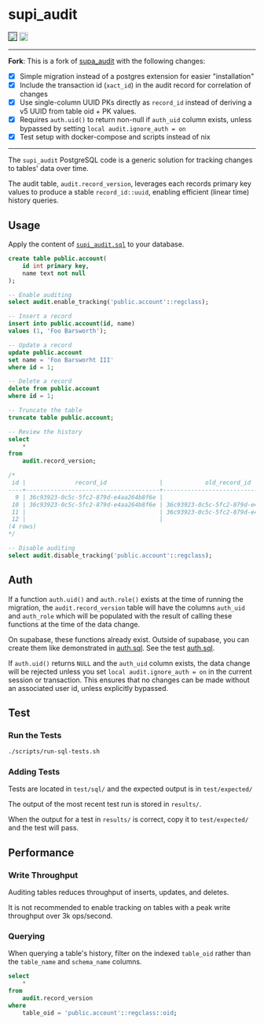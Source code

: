 # supi_audit

<p>
<a href=""><img src="https://img.shields.io/badge/postgresql-17+-blue.svg" alt="PostgreSQL version" height="18"></a>
<a href="https://github.com/patte/supi_audit/actions"><img src="https://github.com/patte/supi_audit/actions/workflows/test.yaml/badge.svg" alt="Tests" height="18"></a>

</p>

---

**Fork**: This is a fork of [supa_audit](https://github.com/supabase/supa_audit) with the following changes:
  
- [x] Simple migration instead of a postgres extension for easier "installation"
- [x] Include the transaction id (`xact_id`) in the audit record for correlation of changes
- [x] Use single-column UUID PKs directly as `record_id` instead of deriving a v5 UUID from table oid + PK values.
- [x] Requires `auth.uid()` to return non-null if `auth_uid` column exists, unless bypassed by setting `local audit.ignore_auth = on`
- [x] Test setup with docker-compose and scripts instead of nix

---

The `supi_audit` PostgreSQL code is a generic solution for tracking changes to tables' data over time.

The audit table, `audit.record_version`, leverages each records primary key values to produce a stable `record_id::uuid`, enabling efficient (linear time) history queries.


## Usage

Apply the content of [`supi_audit.sql`](supi_audit.sql) to your database.

```sql
create table public.account(
    id int primary key,
    name text not null
);

-- Enable auditing
select audit.enable_tracking('public.account'::regclass);

-- Insert a record
insert into public.account(id, name)
values (1, 'Foo Barsworth');

-- Update a record
update public.account
set name = 'Foo Barsworht III'
where id = 1;

-- Delete a record
delete from public.account
where id = 1;

-- Truncate the table
truncate table public.account;

-- Review the history
select
    *
from
    audit.record_version;

/*
 id |              record_id               |            old_record_id             |    op    |              ts               | table_oid | table_schema | table_name | xact_id |                 record                 |               old_record               
----+--------------------------------------+--------------------------------------+----------+-------------------------------+-----------+--------------+------------+---------+----------------------------------------+----------------------------------------
  9 | 36c93923-0c5c-5fc2-879d-e4aa264b8f6e |                                      | INSERT   | 2025-09-23 21:44:19.437243+00 |     19544 | public       | account    |    1387 | {"id": 1, "name": "Foo Barsworth"}     | 
 10 | 36c93923-0c5c-5fc2-879d-e4aa264b8f6e | 36c93923-0c5c-5fc2-879d-e4aa264b8f6e | UPDATE   | 2025-09-23 21:44:19.44223+00  |     19544 | public       | account    |    1388 | {"id": 1, "name": "Foo Barsworht III"} | {"id": 1, "name": "Foo Barsworth"}
 11 |                                      | 36c93923-0c5c-5fc2-879d-e4aa264b8f6e | DELETE   | 2025-09-23 21:44:19.44503+00  |     19544 | public       | account    |    1389 |                                        | {"id": 1, "name": "Foo Barsworht III"}
 12 |                                      |                                      | TRUNCATE | 2025-09-23 21:44:19.44763+00  |     19544 | public       | account    |    1390 |                                        | 
(4 rows)
*/

-- Disable auditing
select audit.disable_tracking('public.account'::regclass);
```

## Auth

If a function `auth.uid()` and `auth.role()` exists at the time of running the migration, the `audit.record_version` table will have the columns `auth_uid` and `auth_role` which will be populated with the result of calling these functions at the time of the data change.

On supabase, these functions already exist. Outside of supabase, you can create them like demonstrated in [auth.sql](auth.sql).
See the test [auth.sql](test/sql/auth.sql).

If `auth.uid()` returns `NULL` and the `auth_uid` column exists, the data change will be rejected unless you set `local audit.ignore_auth = on` in the current session or transaction. This ensures that no changes can be made without an associated user id, unless explicitly bypassed.

## Test

### Run the Tests

```sh
./scripts/run-sql-tests.sh
```

### Adding Tests

Tests are located in `test/sql/` and the expected output is in `test/expected/`

The output of the most recent test run is stored in `results/`.

When the output for a test in `results/` is correct, copy it to `test/expected/` and the test will pass.


## Performance


### Write Throughput
Auditing tables reduces throughput of inserts, updates, and deletes.

It is not recommended to enable tracking on tables with a peak write throughput over 3k ops/second.


### Querying

When querying a table's history, filter on the indexed `table_oid` rather than the `table_name` and `schema_name` columns.

```sql
select
    *
from
    audit.record_version
where
    table_oid = 'public.account'::regclass::oid;
```
